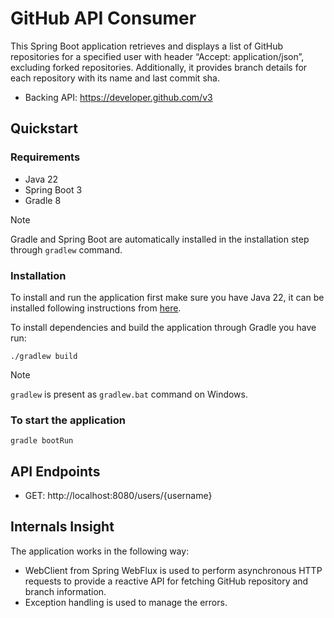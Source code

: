 # GitHub API Consumer

This Spring Boot application retrieves and displays a list of GitHub repositories for a specified user with header “Accept: application/json”, excluding forked repositories. Additionally, it provides branch details for each repository with its name and last commit sha.

- Backing API: https://developer.github.com/v3

## Quickstart

### Requirements

- Java 22
- Spring Boot 3
- Gradle 8

> [!NOTE]  
> Gradle and Spring Boot are automatically installed in the installation step through `gradlew` command.

### Installation

To install and run the application first make sure you have Java 22, it can be installed following instructions from [here](https://jdk.java.net/22/).

To install dependencies and build the application through Gradle you have run:

```
./gradlew build
```

> [!NOTE]  
> `gradlew` is present as `gradlew.bat` command on Windows.

### To start the application

```
gradle bootRun
```

## API Endpoints

- GET: http://localhost:8080/users/{username}

## Internals Insight

The application works in the following way:

- WebClient from Spring WebFlux is used to perform asynchronous HTTP requests to provide a reactive API for fetching GitHub repository and branch information.
- Exception handling is used to manage the errors.
